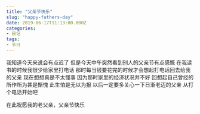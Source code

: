 ```yaml
---
title: "父亲节快乐"
slug: "happy-fathers-day"
date: 2019-06-17T11:13:00.000Z
categories:
- 日记
tags:
- 节日
---
```


我知道今天来说会有点迟了
但是今天中午突然看到别人的父亲节有点感慨
在我读书的时候我很少给家里打电话
那时每当钱要花完的时候才会想起打电话回去给我的父亲
现在想想真是不太懂事
因为那时家里的经济状况并不好
回想起自己曾经的所作所为甚是惭愧
此生怕是无以为报
以后一定要多关心一下日渐老迈的父亲
从打个电话开始吧

在此祝愿我的老父亲，父亲节快乐
